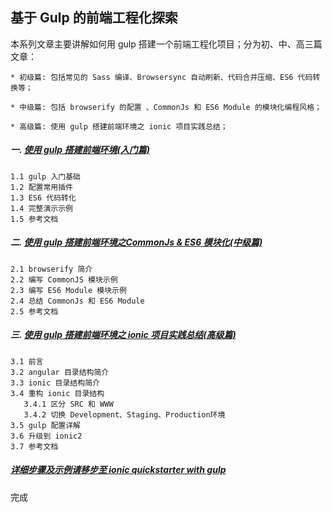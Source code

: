 ## 基于 Gulp 的前端工程化探索

本系列文章主要讲解如何用 gulp 搭建一个前端工程化项目；分为初、中、高三篇文章：

    * 初级篇: 包括常见的 Sass 编译、Browsersync 自动刷新、代码合并压缩、ES6 代码转换等；

    * 中级篇: 包括 browserify 的配置 、CommonJs 和 ES6 Module 的模块化编程风格；

    * 高级篇: 使用 gulp 搭建前端环境之 ionic 项目实践总结；



##### 一.  [使用 gulp 搭建前端环境(入门篇)](https://github.com/chenbin92/ES6-with-gulp-babel/issues/3)

    1.1 gulp 入门基础
    1.2 配置常用插件
    1.3 ES6 代码转化
    1.4 完整演示示例
    1.5 参考文档


##### 二.  [使用 gulp 搭建前端环境之CommonJs & ES6 模块化(中级篇)](https://github.com/chenbin92/ES6-with-gulp-babel/issues/4)

    2.1 browserify 简介
    2.2 编写 CommonJS 模块示例
    2.3 编写 ES6 Module 模块示例
    2.4 总结 CommonJs 和 ES6 Module
    2.5 参考文档


##### 三.  [使用 gulp 搭建前端环境之 ionic 项目实践总结(高级篇)](https://github.com/chenbin92/ES6-with-gulp-babel/issues/6)
    
    3.1 前言
    3.2 angular 目录结构简介
    3.3 ionic 目录结构简介
    3.4 重构 ionic 目录结构
       3.4.1 区分 SRC 和 WWW
       3.4.2 切换 Development、Staging、Production环境
    3.5 gulp 配置详解
    3.6 升级到 ionic2 
    3.7 参考文档
    
##### [详细步骤及示例请移步至 ionic quickstarter with gulp](https://github.com/chenbin92/ionic-quickstarter-with-gulp)

   完成
